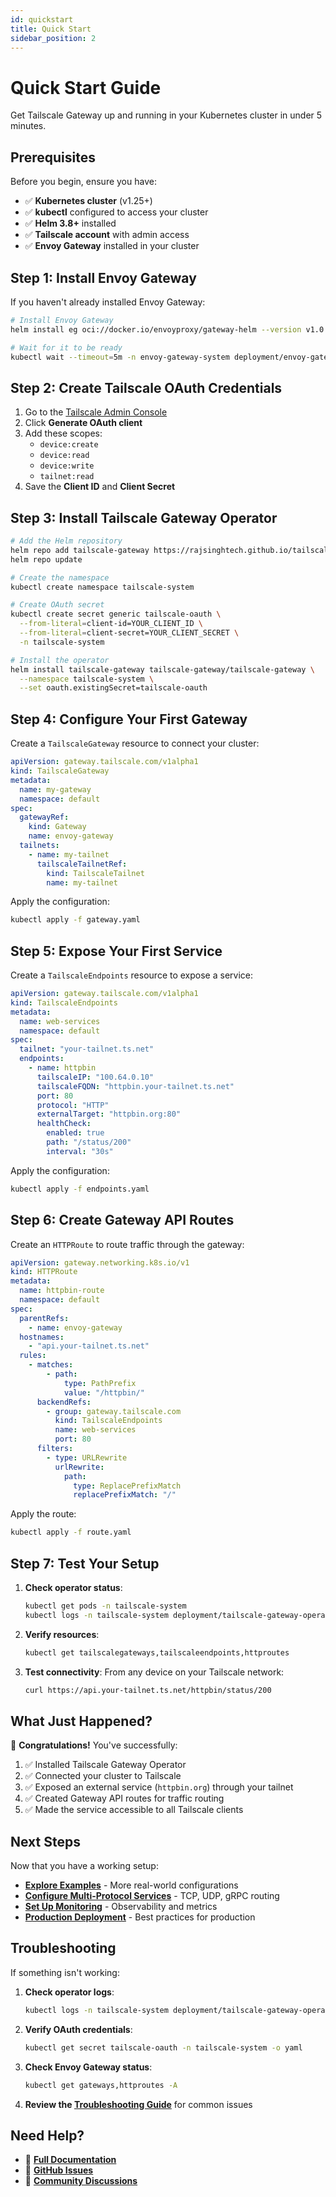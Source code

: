 ```yaml
---
id: quickstart
title: Quick Start
sidebar_position: 2
---
```


# Quick Start Guide

Get Tailscale Gateway up and running in your Kubernetes cluster in under 5 minutes.

## Prerequisites

Before you begin, ensure you have:

- ✅ **Kubernetes cluster** (v1.25+)
- ✅ **kubectl** configured to access your cluster
- ✅ **Helm 3.8+** installed
- ✅ **Tailscale account** with admin access
- ✅ **Envoy Gateway** installed in your cluster

## Step 1: Install Envoy Gateway

If you haven't already installed Envoy Gateway:

```bash
# Install Envoy Gateway
helm install eg oci://docker.io/envoyproxy/gateway-helm --version v1.0.0 -n envoy-gateway-system --create-namespace

# Wait for it to be ready
kubectl wait --timeout=5m -n envoy-gateway-system deployment/envoy-gateway --for=condition=Available
```

## Step 2: Create Tailscale OAuth Credentials

1. Go to the [Tailscale Admin Console](https://login.tailscale.com/admin/settings/oauth)
2. Click **Generate OAuth client**
3. Add these scopes:
   - `device:create`
   - `device:read`
   - `device:write`
   - `tailnet:read`
4. Save the **Client ID** and **Client Secret**

## Step 3: Install Tailscale Gateway Operator

```bash
# Add the Helm repository
helm repo add tailscale-gateway https://rajsinghtech.github.io/tailscale-gateway
helm repo update

# Create the namespace
kubectl create namespace tailscale-system

# Create OAuth secret
kubectl create secret generic tailscale-oauth \
  --from-literal=client-id=YOUR_CLIENT_ID \
  --from-literal=client-secret=YOUR_CLIENT_SECRET \
  -n tailscale-system

# Install the operator
helm install tailscale-gateway tailscale-gateway/tailscale-gateway \
  --namespace tailscale-system \
  --set oauth.existingSecret=tailscale-oauth
```

## Step 4: Configure Your First Gateway

Create a `TailscaleGateway` resource to connect your cluster:

```yaml title="gateway.yaml"
apiVersion: gateway.tailscale.com/v1alpha1
kind: TailscaleGateway
metadata:
  name: my-gateway
  namespace: default
spec:
  gatewayRef:
    kind: Gateway
    name: envoy-gateway
  tailnets:
    - name: my-tailnet
      tailscaleTailnetRef:
        kind: TailscaleTailnet
        name: my-tailnet
```

Apply the configuration:

```bash
kubectl apply -f gateway.yaml
```

## Step 5: Expose Your First Service

Create a `TailscaleEndpoints` resource to expose a service:

```yaml title="endpoints.yaml"
apiVersion: gateway.tailscale.com/v1alpha1
kind: TailscaleEndpoints
metadata:
  name: web-services
  namespace: default
spec:
  tailnet: "your-tailnet.ts.net"
  endpoints:
    - name: httpbin
      tailscaleIP: "100.64.0.10"
      tailscaleFQDN: "httpbin.your-tailnet.ts.net"
      port: 80
      protocol: "HTTP"
      externalTarget: "httpbin.org:80"
      healthCheck:
        enabled: true
        path: "/status/200"
        interval: "30s"
```

Apply the configuration:

```bash
kubectl apply -f endpoints.yaml
```

## Step 6: Create Gateway API Routes

Create an `HTTPRoute` to route traffic through the gateway:

```yaml title="route.yaml"
apiVersion: gateway.networking.k8s.io/v1
kind: HTTPRoute
metadata:
  name: httpbin-route
  namespace: default
spec:
  parentRefs:
    - name: envoy-gateway
  hostnames:
    - "api.your-tailnet.ts.net"
  rules:
    - matches:
        - path:
            type: PathPrefix
            value: "/httpbin/"
      backendRefs:
        - group: gateway.tailscale.com
          kind: TailscaleEndpoints
          name: web-services
          port: 80
      filters:
        - type: URLRewrite
          urlRewrite:
            path:
              type: ReplacePrefixMatch
              replacePrefixMatch: "/"
```

Apply the route:

```bash
kubectl apply -f route.yaml
```

## Step 7: Test Your Setup

1. **Check operator status**:
   ```bash
   kubectl get pods -n tailscale-system
   kubectl logs -n tailscale-system deployment/tailscale-gateway-operator
   ```

2. **Verify resources**:
   ```bash
   kubectl get tailscalegateways,tailscaleendpoints,httproutes
   ```

3. **Test connectivity**:
   From any device on your Tailscale network:
   ```bash
   curl https://api.your-tailnet.ts.net/httpbin/status/200
   ```

## What Just Happened?

🎉 **Congratulations!** You've successfully:

1. ✅ Installed Tailscale Gateway Operator
2. ✅ Connected your cluster to Tailscale
3. ✅ Exposed an external service (`httpbin.org`) through your tailnet
4. ✅ Created Gateway API routes for traffic routing
5. ✅ Made the service accessible to all Tailscale clients

## Next Steps

Now that you have a working setup:

- **[Explore Examples](../examples/basic-usage)** - More real-world configurations
- **[Configure Multi-Protocol Services](../examples/multi-protocol)** - TCP, UDP, gRPC routing
- **[Set Up Monitoring](../operations/monitoring)** - Observability and metrics
- **[Production Deployment](../operations/production)** - Best practices for production

## Troubleshooting

If something isn't working:

1. **Check operator logs**:
   ```bash
   kubectl logs -n tailscale-system deployment/tailscale-gateway-operator -f
   ```

2. **Verify OAuth credentials**:
   ```bash
   kubectl get secret tailscale-oauth -n tailscale-system -o yaml
   ```

3. **Check Envoy Gateway status**:
   ```bash
   kubectl get gateways,httproutes -A
   ```

4. **Review the [Troubleshooting Guide](../operations/troubleshooting)** for common issues

## Need Help?

- 📖 **[Full Documentation](../)**
- 🐛 **[GitHub Issues](https://github.com/rajsinghtech/tailscale-gateway/issues)**
- 💬 **[Community Discussions](https://github.com/rajsinghtech/tailscale-gateway/discussions)**